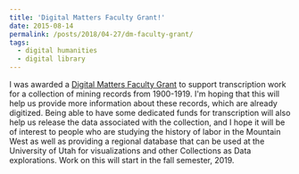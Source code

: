 ```yaml
---
title: 'Digital Matters Faculty Grant!'
date: 2015-08-14
permalink: /posts/2018/04-27/dm-faculty-grant/
tags:
  - digital humanities
  - digital library
---
```


I was awarded a [Digital Matters Faculty Grant](https://digitalmatters.utah.edu/faculty-grant-awardees-fall19/) to support transcription work for a collection of mining records from 1900-1919. I'm hoping that this will help us provide more information about these records, which are already digitized. Being able to have some dedicated funds for transcription will also help us release the data associated with the collection, and I hope it will be of interest to people who are studying the history of labor in the Mountain West as well as providing a regional database that can be used at the University of Utah for visualizations and other Collections as Data explorations. Work on this will start in the fall semester, 2019.
